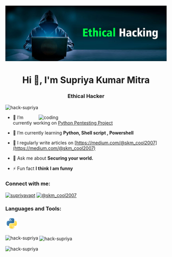 <p align="center"><img src="https://github.com/hack-supriya/hack-supriya/blob/main/ethical-hacking.jpg" alt="Bt">

<h1 align="center">Hi 👋, I'm Supriya Kumar Mitra</h1>
<h3 align="center">Ethical Hacker</h3>

<p align="left"> <img src="https://komarev.com/ghpvc/?username=hack-supriya&label=Profile%20views&color=0e75b6&style=flat" alt="hack-supriya" /> </p>
<img align="right" alt="coding" width="400" src="https://user-images.githubusercontent.com/55389276/140866485-8fb1c876-9a8f-4d6a-98dc-08c4981eaf70.gif">

- 🔭 I’m currently working on [Python Pentesting Project](https://github.com/hack-supriya/Pentest-with-Python)

- 🌱 I’m currently learning **Python, Shell script , Powershell**

- 📝 I regularly write articles on [https://medium.com/@skm_cool2007](https://medium.com/@skm_cool2007)

- 💬 Ask me about **Securing your world.**

- ⚡ Fun fact **I think I am funny**

<h3 align="left">Connect with me:</h3>
<p align="left">
<a href="https://linkedin.com/in/supriyavapt" target="_blank"><img align="center" src="https://raw.githubusercontent.com/rahuldkjain/github-profile-readme-generator/master/src/images/icons/Social/linked-in-alt.svg" alt="supriyavapt" height="30" width="40" /></a>
<a href="https://medium.com/@skm_cool2007" target="_blank"><img align="center" src="https://raw.githubusercontent.com/rahuldkjain/github-profile-readme-generator/master/src/images/icons/Social/medium.svg" alt="@skm_cool2007" height="30" width="40" /></a>
</p>

<h3 align="left">Languages and Tools:</h3>
<p align="left"> <a href="https://www.python.org" target="_blank" rel="noreferrer"><img src="https://raw.githubusercontent.com/devicons/devicon/master/icons/python/python-original.svg" alt="python" width="40" height="40"/> </a> </p>

<p><img align="left" src="https://github-readme-stats.vercel.app/api/top-langs?username=hack-supriya&show_icons=true&locale=en&layout=compact" alt="hack-supriya" /></p>

<p>&nbsp;<img align="center" src="https://github-readme-stats.vercel.app/api?username=hack-supriya&show_icons=true&locale=en" alt="hack-supriya" /></p>

<p><img align="center" src="https://github-readme-streak-stats.herokuapp.com/?user=hack-supriya&" alt="hack-supriya" /></p>

